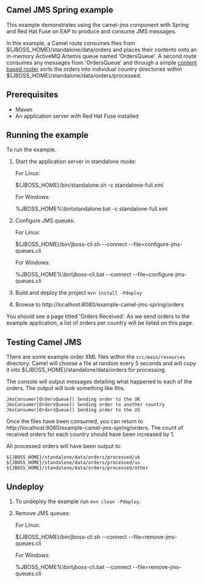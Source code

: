 Camel JMS Spring example
------------------------

This example demonstrates using the camel-jms component with Spring and Red Hat Fuse on EAP to produce and consume JMS messages.

In this example, a Camel route consumes files from ${JBOSS_HOME}/standalone/data/orders and places their contents onto an in-memory ActiveMQ Artemis queue
named 'OrdersQueue'. A second route consumes any messages from 'OrdersQueue' and through a simple [content based router](http://camel.apache.org/content-based-router.html)
sorts the orders into individual country directories within ${JBOSS_HOME}/standalone/data/orders/processed.

Prerequisites
-------------

* Maven
* An application server with Red Hat Fuse installed

Running the example
-------------------

To run the example.

1. Start the application server in standalone mode:

    For Linux:

    ${JBOSS_HOME}/bin/standalone.sh -c standalone-full.xml

    For Windows:

    %JBOSS_HOME%\bin\standalone.bat -c standalone-full.xml

2. Configure JMS queues:

    For Linux:

    ${JBOSS_HOME}/bin/jboss-cli.sh --connect --file=configure-jms-queues.cli

    For Windows:

    %JBOSS_HOME%\bin\jboss-cli.bat --connect --file=configure-jms-queues.cli

3. Build and deploy the project `mvn install -Pdeploy`

4. Browse to http://localhost:8080/example-camel-jms-spring/orders

You should see a page titled 'Orders Received'. As we send orders to the example application, a list
of orders per country will be listed on this page.

Testing Camel JMS
-----------------

There are some example order XML files within the `src/main/resources` directory. Camel will choose a file at random every 5 seconds and
will copy it into ${JBOSS_HOME}/standalone/data/orders for processing.

The console will output messages detailing what happened to each of the orders. The output will look something like this.

    JmsConsumer[OrdersQueue]) Sending order to the UK
    JmsConsumer[OrdersQueue]) Sending order to another country
    JmsConsumer[OrdersQueue]) Sending order to the US

Once the files have been consumed, you can return to http://localhost:8080/example-camel-jms-spring/orders. The count of received orders for each country should have been increased by 1.

All processed orders will have been output to:

    ${JBOSS_HOME}/standalone/data/orders/processed/uk
    ${JBOSS_HOME}/standalone/data/orders/processed/us
    ${JBOSS_HOME}/standalone/data/orders/processed/other

Undeploy
--------

1. To undeploy the example run `mvn clean -Pdeploy`.

2. Remove JMS queues:

    For Linux:

    ${JBOSS_HOME}/bin/jboss-cli.sh --connect --file=remove-jms-queues.cli

    For Windows:

    %JBOSS_HOME%\bin\jboss-cli.bat --connect --file=remove-jms-queues.cli

